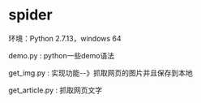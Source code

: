 # spider

环境：Python 2.7.13，windows 64

demo.py : python一些demo语法

get_img.py : 实现功能--》抓取网页的图片并且保存到本地

get_article.py : 抓取网页文字

